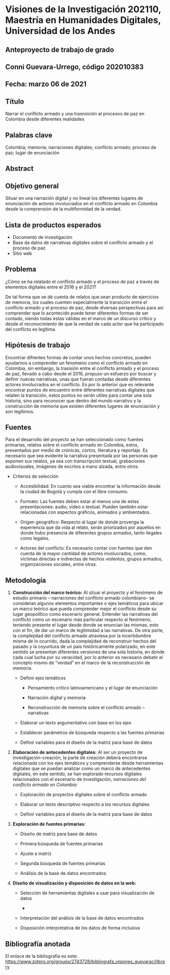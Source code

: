 # Visiones de la Investigación 202110, Maestría en Humanidades Digitales, Universidad de los Andes
## Anteproyecto de trabajo de grado
## Conni Guevara-Urrego, código 202010383
## Fecha: marzo 06 de 2021
## Título

Narrar el conflicto armado y una trasnsición al procesos de paz en Colombia desde diferentes realidades

## Palabras clave

Colombia; memoria; narraciones digitales; conflicto armado; proceso de paz; lugar de enunciación

## Abstract

## Objetivo general
 
Situar en una narración digital y no lineal los diferentes lugares de enunciación de actores involucrados en el conflicto armado en Colombia desde la comprensión de la multiformidad de la verdad.  

## Lista de productos esperados

* Documento de investigación
* Base da datos de narrativas digitales sobre el conflicto armado y el proceso de paz 
* Sitio web 

## Problema

¿Cómo se ha relatado el conflicto armado y el proceso de paz  a través de elementos digitales entre el 2016 y el 2021?

De tal forma que se dé cuenta de relatos que sean producto de ejercicios de memoria, los cuales cuenten especialmente la transición entre el conflicto armado y el proceso de paz, desde diversas perspectivas para así comprender que lo acontecido puede tener diferentes formas de ser contado, siendo todas estas válidas en el marco de un discurso crítico y desde el reconocimiento de que la verdad de cada actor que ha participado del conflicto es legítima.
 

## Hipótesis de trabajo

Encontrar difrentes formas de contar unos hechos concretos, pueden ayudarnos a comprender un fenomeno como el conflicto armado en Colombia, sin embargo, la trasisión entre el conflicto armado y el proceso de paz, llevado a cabo desde el 2016, propuso un esfuerzo por buscar y definir nuevas narrativas, unas que fueran contadas desde diferentes actores involucrados en el conflicto. Es por lo anterior que es relevante encontrar puntos de encuentro entre diferentes narrativas digitales que relaten la transición, estos puntos no serán utiles para contar una sola historia, sino para reconocer que dentro del mundo narrativo y la construcción de memoria que existen diferentes lugares de enunciación y son legitimos.

## Fuentes

Para el desarrollo del proyecto se han seleccionado como fuentes primarias, relatos sobre el conflicto armado en Colombia, estos, presentados por medio de crónicas, cortos, literatura y reportaje. Es necesario que sea evidente la narrativa presentada por las personas que exponen sus relatos, ya sea con transcripción textual, grabaciones audiovisuales, imágenes de escritos a mano alzada, entre otros. 

* Criterios de selección 

   * Accesibilidad: En cuanto sea viable encontrar la información desde la ciudad de Bogotá y cumpla con el libre consumo.

   * Formato: Las fuentes deben estar al menos una de estas presentaciones: audio, vídeo o textual. Pueden también estar relacionadas con aspectos gráficos, animados y ambientados. 

   * Origen geográfico: Respecto al lugar de donde provenga la experiencia que da vida al relato, serán priorizados por aquellos en donde hubo presencia de diferentes grupos armados, tanto ilegales como legales.

   * Actores del conflicto: Es necesario contar con fuentes que den cuenta de la mayor cantidad de actores involucrados, como, víctimas directas e indirectas de hechos violentos, grupos armados, organizaciones sociales, entre otras. 


## Metodología

1. **Construcción del marco teórico:** Al situar el proyecto y el fenómeno de estudio primario – narraciones del conflicto armado colombiano- se consideran algunos elementos importantes o ejes temáticos para ubicar un marco teórico que pueda comprender mejor el conflicto desde su lugar geopolítico como escenario general.  Entender las narrativas del conflicto como un escenario más particular respecto al fenómeno, teniendo presente el lugar desde donde se enuncian las mismas, esto con el fin, de dar un marco de legitimidad a las narrativas. De otra parte, la complejidad del conflicto armado atraviesa por la incertidumbre misma de lo ocurrido, dada la complejidad de reconstruir hechos del pasado y la coyuntura de un país históricamente polarizado, en este sentido se presentan diferentes versiones de una sola historia, en donde cada cual lucha por su veracidad, por lo anterior es necesario debatir el concepto mismo de “verdad” en el marco de la reconstrucción de memoria. 

   *	Definir ejes temáticos 
  
        * Pensamiento critico latinoamericano y el lugar de enunciación
     
        * Narración digital y memoria
     
        * Reconstrucción de memoria sobre el conflicto armado – narrativas


   *	Elaborar un texto argumentativo con base en los ejes
   * Establecer parámetros de búsqueda respecto a las fuentes primarias
   * Definir variables para el diseño de la matriz para base de datos

2.	**Elaboración de antecedentes digitales:** Al ser un proyecto de investigación-creación, la parte de creación deberá encontrarse relacionada con los ejes temáticos y comprenderse desde herramientas digitales que se puedan analizar como un marco de antecedentes digitales, en este sentido, se han explorado recursos digitales relacionados con el escenario de investigación, *narraciones del conflicto armado en Colombia:*

    * Exploración de proyectos digitales sobre el conflicto armado
    
    * Elaborar un texto descriptivo respecto a los recursos digitales
   
    * Definir variables para el diseño de la matriz para base de datos

3.	**Exploración de fuentes primarias:**

    * Diseño de matriz para base de datos
    
    * Primera búsqueda de fuentes primarias
    
    * Ajuste a matriz 
    
    * Segunda búsqueda de fuentes primarias
    
    * Análisis de la base de datos encontrados

4.	**Diseño de visualización y disposición de datos en la web:** 

    * Selección de herramientas digitales a usar para visualización de datos
    
         * 
    
    * Interpretación del análisis de la base de datos encontrados
    
    * Disposición interpretativa de los datos de forma inclusiva 



## Bibliografía anotada

El enlace de la bibliografía es este: https://www.zotero.org/groups/2743728/bibliografa_visiones_guevarac/library
